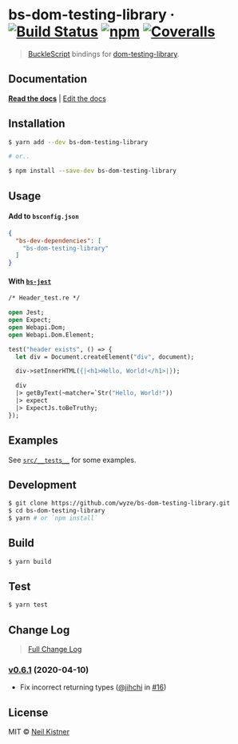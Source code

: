 # bs-dom-testing-library &middot; [![Build Status][circleci-image]][circleci-url] [![npm][npm-image]][npm-url] [![Coveralls][coveralls-image]][coveralls-url]

> [BuckleScript](//github.com/BuckleScript/bucklescript) bindings for [dom-testing-library](//github.com/kentcdodds/dom-testing-library).

## Documentation

[**Read the docs**](//testing-library.com/docs/bs-react-testing-library/intro) | [Edit the docs](//github.com/alexkrolick/testing-library-docs)

## Installation

```sh
$ yarn add --dev bs-dom-testing-library

# or..

$ npm install --save-dev bs-dom-testing-library
```

## Usage

#### Add to `bsconfig.json`

```json
{
  "bs-dev-dependencies": [
    "bs-dom-testing-library"
  ]
}
```

#### With [`bs-jest`](//github.com/reasonml-community/bs-jest)

```ocaml
/* Header_test.re */

open Jest;
open Expect;
open Webapi.Dom;
open Webapi.Dom.Element;

test("header exists", () => {
  let div = Document.createElement("div", document);

  div->setInnerHTML({|<h1>Hello, World!</h1>|});

  div
  |> getByText(~matcher=`Str("Hello, World!"))
  |> expect
  |> ExpectJs.toBeTruthy;
});
```

## Examples

See [`src/__tests__`](src/__tests__) for some examples.

## Development

```sh
$ git clone https://github.com/wyze/bs-dom-testing-library.git
$ cd bs-dom-testing-library
$ yarn # or `npm install`
```

## Build

```sh
$ yarn build
```

## Test

```sh
$ yarn test
```

## Change Log

> [Full Change Log](changelog.md)

### [v0.6.1](https://github.com/wyze/bs-dom-testing-library/releases/tag/v0.6.1) (2020-04-10)

* Fix incorrect returning types ([@jihchi](https://github.com/jihchi) in [#16](https://github.com/wyze/bs-dom-testing-library/pull/16))

## License

MIT © [Neil Kistner](https://neilkistner.com)

[circleci-image]: https://img.shields.io/circleci/project/github/wyze/bs-dom-testing-library.svg?style=flat-square
[circleci-url]: https://circleci.com/gh/wyze/bs-dom-testing-library

[npm-image]: https://img.shields.io/npm/v/bs-dom-testing-library.svg?style=flat-square
[npm-url]: https://npm.im/bs-dom-testing-library

[coveralls-image]: https://img.shields.io/coveralls/github/wyze/bs-dom-testing-library.svg?style=flat-square
[coveralls-url]: https://coveralls.io/github/wyze/bs-dom-testing-library
